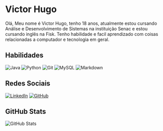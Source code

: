 # Victor Hugo
Olá, Meu nome é Victor Hugo, tenho 18 anos, atualmente estou cursando Análise e Desenvolvimento de Sistemas na instituição Senac e estou cursando inglês na Fisk.
Tenho habilidade e facil aprendizado com coisas relacionadas a computador e tecnologia em geral.

## Habilidades
![Java](https://img.shields.io/badge/java-%23ED8B00.svg?style=for-the-badge&logo=openjdk&logoColor=white) ![Python](https://img.shields.io/badge/python-3670A0?style=for-the-badge&logo=python&logoColor=ffdd54)
 ![Git](https://img.shields.io/badge/GIT-E44C30?style=for-the-badge&logo=git&logoColor=white) ![MySQL](https://img.shields.io/badge/MySQL-00000F?style=for-the-badge&logo=mysql&logoColor=white) ![Markdown](https://img.shields.io/badge/Markdown-000?style=for-the-badge&logo=markdown) 
## Redes Sociais
[![LinkedIn](https://img.shields.io/badge/LinkedIn-0077B5?style=for-the-badge&logo=linkedin&logoColor=white)](https://www.linkedin.com/in/victor-hugo-pires-4542462a4/) [![GitHub](https://img.shields.io/badge/GitHub-100000?style=for-the-badge&logo=github&logoColor=white)](https://github.com/DevVictorH)

## GitHub Stats
![GitHub Stats](https://github-readme-stats.vercel.app/api?username=DevVictorH&theme=transparent&bg_color=000&border_color=30A3DC&show_icons=true&icon_color=30A3DC&title_color=E94D5F&text_color=FFF)

